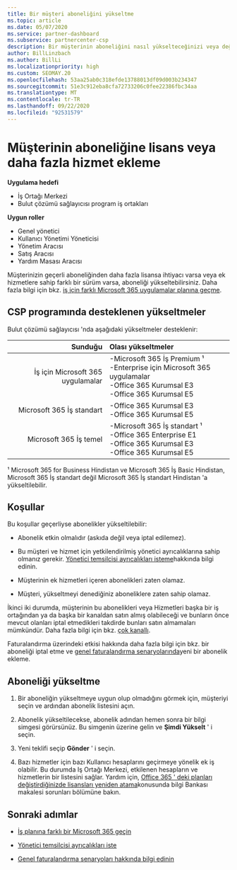 ```yaml
---
title: Bir müşteri aboneliğini yükseltme
ms.topic: article
ms.date: 05/07/2020
ms.service: partner-dashboard
ms.subservice: partnercenter-csp
description: Bir müşterinin aboneliğini nasıl yükselteceğinizi veya değiştireceğinizi öğrenin. Daha fazla lisans ekleyin veya daha fazla hizmet ile farklı bir sürüme taşıyın.
author: BillLinzbach
ms.author: BillLi
ms.localizationpriority: high
ms.custom: SEOMAY.20
ms.openlocfilehash: 53aa25ab0c318efde13788013df09d003b234347
ms.sourcegitcommit: 51e3c912eba8cfa72733206c0fee22386fbc34aa
ms.translationtype: MT
ms.contentlocale: tr-TR
ms.lasthandoff: 09/22/2020
ms.locfileid: "92531579"
---
```

# <a name="add-licenses-or-more-services-to-a-customers-subscription"></a>Müşterinin aboneliğine lisans veya daha fazla hizmet ekleme

**Uygulama hedefi**

- İş Ortağı Merkezi
- Bulut çözümü sağlayıcısı program iş ortakları

**Uygun roller**

- Genel yönetici
- Kullanıcı Yönetimi Yöneticisi
- Yönetim Aracısı
- Satış Aracısı
- Yardım Masası Aracısı

Müşterinizin geçerli aboneliğinden daha fazla lisansa ihtiyacı varsa veya ek hizmetlere sahip farklı bir sürüm varsa, aboneliği yükseltebilirsiniz. Daha fazla bilgi için bkz. [iş için farklı Microsoft 365 uygulamalar planına geçme](/microsoft-365/commerce/subscriptions/switch-to-a-different-plan).

## <a name="upgrades-supported-in-the-csp-program"></a>CSP programında desteklenen yükseltmeler <a id="upgradesubscription"></a>

Bulut çözümü sağlayıcısı 'nda aşağıdaki yükseltmeler desteklenir:

| Sunduğu | Olası yükseltmeler|
|---:|:---|
| İş için Microsoft 365 uygulamalar   | -Microsoft 365 İş Premium ¹ <br/>  -Enterprise için Microsoft 365 uygulamalar <br/> -Office 365 Kurumsal E3 <br/> -Office 365 Kurumsal E5 <br/> |
| Microsoft 365 İş standart    | -Office 365 Kurumsal E3 <br/> -Office 365 Kurumsal E5 <br/> |
| Microsoft 365 İş temel | -Microsoft 365 İş standart ¹ <br/> -Office 365 Enterprise E1 <br/> -Office 365 Kurumsal E3<br/> -Office 365 Kurumsal E5 <br/> |

¹ Microsoft 365 for Business Hindistan ve Microsoft 365 İş Basic Hindistan, Microsoft 365 İş standart değil Microsoft 365 İş standart Hindistan 'a yükseltilebilir.


## <a name="conditions"></a>Koşullar

Bu koşullar geçerliyse abonelikler yükseltilebilir:

- Abonelik etkin olmalıdır (askıda değil veya iptal edilemez).

- Bu müşteri ve hizmet için yetkilendirilmiş yönetici ayrıcalıklarına sahip olmanız gerekir. [Yönetici temsilcisi ayrıcalıkları isteme](request-a-relationship-with-a-customer.md)hakkında bilgi edinin.

- Müşterinin ek hizmetleri içeren abonelikleri zaten olamaz.

- Müşteri, yükseltmeyi denediğiniz aboneliklere zaten sahip olamaz.

İkinci iki durumda, müşterinin bu abonelikleri veya Hizmetleri başka bir iş ortağından ya da başka bir kanaldan satın almış olabileceği ve bunların önce mevcut olanları iptal etmedikleri takdirde bunları satın almamaları mümkündür. Daha fazla bilgi için bkz. [çok kanallı](multichannel.md).

Faturalandırma üzerindeki etkisi hakkında daha fazla bilgi için bkz. bir aboneliği iptal etme ve [genel faturalandırma senaryolarında](common-billing-scenarios.md)yeni bir abonelik ekleme.

## <a name="upgrade-a-subscription"></a>Aboneliği yükseltme

1. Bir aboneliğin yükseltmeye uygun olup olmadığını görmek için, müşteriyi seçin ve ardından abonelik listesini açın.

2. Abonelik yükseltilecekse, abonelik adından hemen sonra bir bilgi simgesi görürsünüz. Bu simgenin üzerine gelin ve **Şimdi Yükselt** ' i seçin.

3. Yeni teklifi seçip **Gönder** ' i seçin.

4. Bazı hizmetler için bazı Kullanıcı hesaplarını geçirmeye yönelik ek iş olabilir. Bu durumda Iş Ortağı Merkezi, etkilenen hesapların ve hizmetlerin bir listesini sağlar. Yardım için, [Office 365 ' deki planları değiştirdiğinizde lisansları yeniden atama](/microsoft-365/commerce/subscriptions/switch-to-a-different-plan)konusunda bilgi Bankası makalesi sorunları bölümüne bakın.


## <a name="next-steps"></a>Sonraki adımlar

- [İş planına farklı bir Microsoft 365 geçin](/microsoft-365/commerce/subscriptions/switch-to-a-different-plan)

- [Yönetici temsilcisi ayrıcalıkları iste](request-a-relationship-with-a-customer.md)

- [Genel faturalandırma senaryoları hakkında bilgi edinin](common-billing-scenarios.md)
